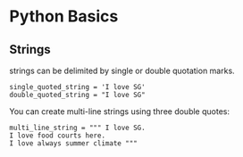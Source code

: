 

# Python Basics

## Strings

strings can be delimited by single or double quotation marks.

```
single_quoted_string = 'I love SG'
double_quoted_string = "I love SG"
```

You can create multi-line strings using three double quotes:
```
multi_line_string = """ I love SG.
I love food courts here.
I love always summer climate """
```
